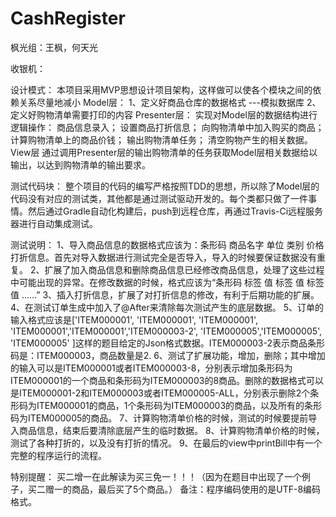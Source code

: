 ﻿# CashRegister

枫光组：王枫，何天光


收银机：

设计模式：
    本项目采用MVP思想设计项目架构，这样做可以使各个模块之间的依赖关系尽量地减小
    Model层：
        1、定义好商品仓库的数据格式 ---模拟数据库
        2、定义好购物清单需要打印的内容
    Presenter层：
        实现对Model层的数据结构进行逻辑操作：
            商品信息录入；
            设置商品打折信息；
            向购物清单中加入购买的商品；
            计算购物清单上的商品价钱；
            输出购物清单任务；
            清空购物产生的相关数据。
    View层
        通过调用Presenter层的输出购物清单的任务获取Model层相关数据给以输出，以达到购物清单的输出要求。

测试代码块：
    整个项目的代码的编写严格按照TDD的思想，所以除了Model层的代码没有对应的测试类，其他都是通过测试驱动开发的。每个类都只做了一件事情。然后通过Gradle自动化构建后，push到远程仓库，再通过Travis-Ci远程服务器进行自动集成测试。

测试说明：
    1、导入商品信息的数据格式应该为：条形码 商品名字 单位 类别 价格 打折信息。首先对导入数据进行测试完全是否导入，导入的时候要保证数据没有重复。
    2、扩展了加入商品信息和删除商品信息已经修改商品信息，处理了这些过程中可能出现的异常。在修改数据的时候，格式应该为“条形码 标签 值 标签 值 标签 值 ......”
    3、插入打折信息，扩展了对打折信息的修改，有利于后期功能的扩展。
    4、在测试订单生成中加入了@After来清除每次测试产生的底层数据。
    5、订单的输入格式应该是['ITEM000001', 'ITEM000001', 'ITEM000001', 'ITEM000001','ITEM000001','ITEM000003-2', 'ITEM000005','ITEM000005', 'ITEM000005' ]这样的题目给定的Json格式数据。ITEM000003-2表示商品条形码是：ITEM000003，商品数量是2.
    6、测试了扩展功能，增加，删除；其中增加的输入可以是ITEM000001或者ITEM000003-8，分别表示增加条形码为ITEM000001的一个商品和条形码为ITEM000003的8商品。删除的数据格式可以是ITEM000001-2和ITEM000003或者ITEM000005-ALL，分别表示删除2个条形码为ITEM000001的商品，1个条形码为ITEM000003的商品，以及所有的条形码为ITEM000005的商品。
    7、计算购物清单价格的时候，测试的时候要提前导入商品信息，结束后要清除底层产生的临时数据。
    8、计算购物清单价格的时候，测试了各种打折的，以及没有打折的情况。
    9、在最后的view中printBill中有一个完整的程序运行的流程。


特别提醒：
    买二增一在此解读为买三免一！！！（因为在题目中出现了一个例子，买二赠一的商品，最后买了5个商品。）
备注：程序编码使用的是UTF-8编码格式。

